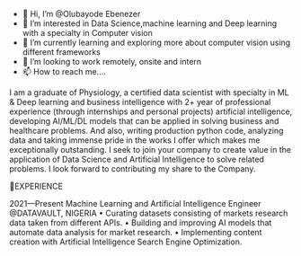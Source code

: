 - 👋 Hi, I’m @Olubayode Ebenezer
- 👀 I’m interested in Data Science,machine learning and Deep learning with a specialty in Computer vision 
- 🌱 I’m currently learning and exploring more about computer vision using different frameworks 
- 💞️ I’m looking to work remotely, onsite and intern 
- 📫 How to reach me....

I am a graduate of Physiology, a certified data scientist with specialty in ML & Deep learning and business intelligence with
2+ year of professional experience (through internships and personal projects) artificial intelligence, developing AI/ML/DL 
models that can be applied in solving business and healthcare problems. And also, writing production python code, 
analyzing data and taking immense pride in the works I offer which makes me exceptionally outstanding.
I seek to join your company to create value in the application of Data Science and Artificial Intelligence to solve related 
problems. I look forward to contributing my share to the Company.

🎨EXPERIENCE

2021—Present Machine Learning and Artificial Intelligence Engineer
@DATAVAULT, NIGERIA
• Curating datasets consisting of markets research data taken from different APIs.
• Building and improving AI models that automate data analysis for market research. 
• Implementing content creation with Artificial Intelligence Search Engine Optimization.


